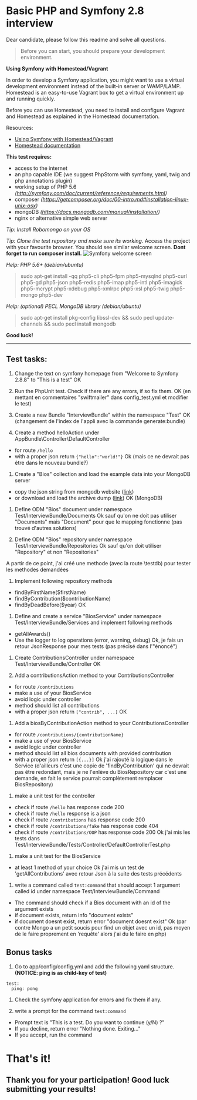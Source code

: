 # Basic PHP and Symfony 2.8 interview

Dear candidate, please follow this readme and solve all questions.

> Before you can start, you should prepare your development environment.

**Using Symfony with Homestead/Vagrant**

In order to develop a Symfony application, you might want to use a virtual development environment instead of the built-in server or WAMP/LAMP. Homestead is an easy-to-use Vagrant box to get a virtual environment up and running quickly.

Before you can use Homestead, you need to install and configure Vagrant and Homestead as explained in the Homestead documentation.

Resources:
- [Using Symfony with Homestead/Vagrant](http://symfony.com/doc/current/cookbook/workflow/homestead.html)
- [Homestead documentation](http://laravel.com/docs/homestead#installation-and-setup)


**This test requires:**
- access to the internet
- an php capable IDE (we suggest PhpStorm with symfony, yaml, twig and php annotations plugin)
- working setup of PHP 5.6 *(http://symfony.com/doc/current/reference/requirements.html)*
- composer *(https://getcomposer.org/doc/00-intro.md#installation-linux-unix-osx)*
- mongoDB *(https://docs.mongodb.com/manual/installation/)*
- nginx or alternative simple web server

*Tip: Install Robomongo on your OS*

*Tip: Clone the test repository and make sure its working.*
Access the project with your favourite browser. You should see similar welcome screen. **Dont forget to run composer install.**
![Symfony welcome screen](https://raw.githubusercontent.com/OskHa/php_interview_test/master/symfony_screenshot.png)

*Help: PHP 5.6+ (debian/ubuntu)*
> sudo apt-get install -qq php5-cli php5-fpm php5-mysqlnd php5-curl php5-gd php5-json php5-redis php5-imap php5-intl php5-imagick php5-mcrypt php5-xdebug php5-xmlrpc php5-xsl php5-twig php5-mongo php5-dev

*Help: (optional) PECL MongoDB library (debian/ubuntu)*
> sudo apt-get install pkg-config libssl-dev && sudo pecl update-channels && sudo pecl install mongodb

**Good luck!**


--------


## Test tasks:

1. Change the text on symfony homepage from "Welcome to Symfony 2.8.8" to "This is a test"
OK

1. Run the PhpUnit test. Check if there are any errors, if so fix them.
OK (en mettant en commentaires "swiftmailer" dans config_test.yml et modifier le test)

1. Create a new Bundle "InterviewBundle" within the namespace "Test"
OK (changement de l'index de l'appli avec la commande generate:bundle)

1. Create a method helloAction under AppBundle\Controller\DefaultController
  * for route `/hello`
  * with a proper json return `{"hello":"world!"}`
Ok (mais ce ne devrait pas être dans le nouveau bundle?)

1. Create a "Bios" collection and load the example data into your MongoDB server
  * copy the json string from mongodb website ([link](https://docs.mongodb.com/manual/reference/bios-example-collection/))
  * or download and load the archive dump ([link](https://raw.githubusercontent.com/OskHa/php_interview_test/master/symfony_mongodb_example.archive))
OK (MongoDB)

1. Define ODM "Bios" document under namespace Test/InterviewBundle/Documents
Ok sauf qu'on ne doit pas utiliser "Documents" mais "Document" pour que le mapping fonctionne (pas trouvé d'autres solutions)

1. Define ODM "Bios" repository under namespace Test/InterviewBundle/Repositories
Ok sauf qu'on doit utiliser "Repository" et non "Repositories"

A partir de ce point, j'ai créé une methode (avec la route \testdb) pour tester les methodes demandées
1. Implement following repository methods
  * findByFirstName($firstName)
  * findByContribution($contributionName)
  * findByDeadBefore($year)
OK

1. Define and create a service "BiosService" under namespace Test/InterviewBundle/Services and implement following methods
  * getAllAwards()
  * Use the logger to log operations (error, warning, debug)
Ok, je fais un retour JsonResponse pour mes tests (pas précisé dans l'"énoncé")

1. Create ContributionsController under namespace Test/InterviewBundle/Controller
OK

1. Add a contributionsAction method to your ContributionsController
  * for route `/contributions`
  * make a use of your BiosService
  * avoid logic under controller
  * method should list all contributions
  * with a proper json return `["contrib", ...]`
OK

1. Add a biosByContributionAction method to your ContributionsController
  * for route `/contributions/{contributionName}`
  * make a use of your BiosService
  * avoid logic under controller
  * method should list all bios documents with provided contribution
  * with a proper json return `[{...}]`
Ok j'ai rajouté la logique dans le Service (d'ailleurs c'est une copie de 'findByContribution' qui ne devrait pas être redondant,
 mais je ne l'enlève du BiosRepository car c'est une demande, en fait le service pourrait complètement remplacer BiosRepository)

1. make a unit test for the controller
  * check if route `/hello` has response code 200
  * check if route `/hello` response is a json
  * check if route `/contributions` has response code 200
  * check if route `/contributions/fake` has response code 404
  * check if route `/contributions/OOP` has response code 200
Ok j'ai mis les tests dans Test/InterviewBundle/Tests/Controller/DefaultControllerTest.php
  
1. make a unit test for the BiosService
  * at least 1 method of your choice
Ok j'ai mis un test de 'getAllContributions' avec retour Json à la suite des tests précédents

1. write a command called `test:command` that should accept 1 argument called id under namespace Test/InterviewBundle/Command
  * The command should check if a Bios document with an id of the argument exists
  * if document exists, return info "document exists"
  * if document doesnt exist, return error "document doesnt exist"
Ok (par contre Mongo a un petit soucis pour find un objet avec un id, pas moyen de le faire proprement en 'requête' alors j'ai du le faire en php)

## Bonus tasks

1. Go to app/config/config.yml and add the following yaml structure. **(NOTICE: ping is as child-key of test)**
```
test:
  ping: pong
```

1. Check the symfony application for errors and fix them if any.

1. write a prompt for the command `test:command`
  * Prompt text is "This is a test. Do you want to continue (y/N) ?"
  * If you decline, return error "Nothing done. Exiting..."
  * If you accept, run the command


# That's it!
## Thank you for your participation! Good luck submitting your results!

